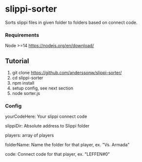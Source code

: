 # slippi-sorter

Sorts slippi files in given folder to folders based on connect code.

### Requirements

Node >=14 https://nodejs.org/en/download/

## Tutorial

1. git clone https://github.com/anderssonw/slippi-sorter/
2. cd slippi-sorter
3. npm install
4. setup config, see next section
5. node sorter.js

### Config

yourCodeHere: Your slippi connect code

slippiDir: Absolute address to Slippi folder

players: array of players


folderName: Name the folder for that player, ex. "Vs. Armada"

code: Connect code for that player, ex. "LEFFEN#0"
